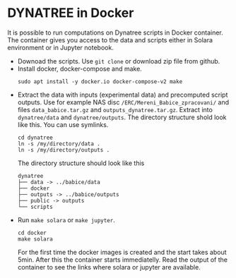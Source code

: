 # DYNATREE in Docker

It is possible to run computations on Dynatree scripts in Docker container. The container gives you access to the data and scripts either in Solara environment or in Jupyter notebook.

* Downoad the scripts. Use `git clone` or download zip file from github.
* Install docker, docker-compose and make.
  ```
  sudo apt install -y docker.io docker-compose-v2 make
  ```
* Extract the data with inputs (experimental data) and precomputed script outputs. Use for example NAS disc `/ERC/Mereni_Babice_zpracovani/` and files 
  `data_babice.tar.gz` and `outputs_dynatree.tar.gz`. Extract into `dynatree/data` and `dynatree/outputs`.
  The directory structure shold look like this. You can use symlinks.
  ```
  cd dynatree
  ln -s /my/directory/data .
  ln -s /my/directory/outputs .
  ```
  The directory structure should look like this
  ```
  dynatree
  ├── data -> ../babice/data
  ├── docker
  ├── outputs -> ../babice/outputs
  ├── public -> outputs
  └── scripts
  ```
* Run `make solara` or `make jupyter`. 
  ```
  cd docker
  make solara
  ```
  For the first time the docker images is created and the start takes about 5min. After this the container starts immediatelly. Read the output of the container to see the links where solara or jupyter are available. 
